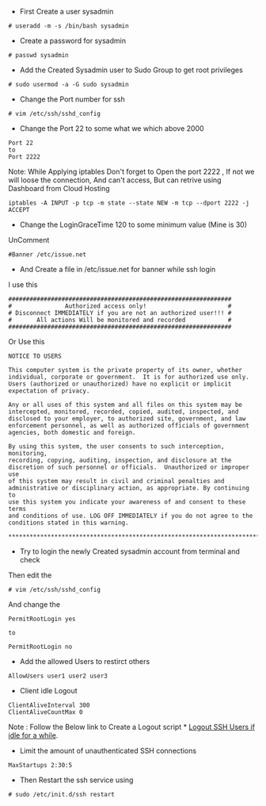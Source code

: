 * First Create a user sysadmin

```
# useradd -m -s /bin/bash sysadmin
```

* Create a password for sysadmin

```
# passwd sysadmin
```

* Add the Created Sysadmin user to Sudo Group to get root privileges

```
# sudo usermod -a -G sudo sysadmin
```

* Change the Port number for ssh

```
# vim /etc/ssh/sshd_config 
```

* Change the Port 22 to some what we which above 2000

```
Port 22
to
Port 2222
```

Note: While Applying iptables Don't forget to Open the port 2222 , If not we will loose the connection, And can't access, But can retrive using Dashboard from Cloud Hosting

```
iptables -A INPUT -p tcp -m state --state NEW -m tcp --dport 2222 -j ACCEPT
```

* Change the LoginGraceTime 120 to some minimum value (Mine is 30)

UnComment 

```
#Banner /etc/issue.net
```

* And Create a file in /etc/issue.net for banner while ssh login 

I use this 

```
###############################################################
#               Authorized access only!                       # 
# Disconnect IMMEDIATELY if you are not an authorized user!!! #
#       All actions Will be monitored and recorded            #
###############################################################
```
Or Use this 

```
NOTICE TO USERS

This computer system is the private property of its owner, whether
individual, corporate or government.  It is for authorized use only.
Users (authorized or unauthorized) have no explicit or implicit
expectation of privacy.

Any or all uses of this system and all files on this system may be
intercepted, monitored, recorded, copied, audited, inspected, and
disclosed to your employer, to authorized site, government, and law
enforcement personnel, as well as authorized officials of government
agencies, both domestic and foreign.

By using this system, the user consents to such interception, monitoring,
recording, copying, auditing, inspection, and disclosure at the
discretion of such personnel or officials.  Unauthorized or improper use
of this system may result in civil and criminal penalties and
administrative or disciplinary action, as appropriate. By continuing to
use this system you indicate your awareness of and consent to these terms
and conditions of use. LOG OFF IMMEDIATELY if you do not agree to the
conditions stated in this warning.

****************************************************************************
```

* Try to login the newly Created sysadmin account from terminal and check

Then edit the 

```
# vim /etc/ssh/sshd_config 
```
And change the 

```
PermitRootLogin yes 

to 

PermitRootLogin no
```

* Add the allowed Users to restirct others


```
AllowUsers user1 user2 user3

```


* Client idle Logout


```
ClientAliveInterval 300
ClientAliveCountMax 0
```
Note : Follow the Below link to Create a Logout script
     * [Logout SSH Users if idle for a while](https://github.com/blackyboy/Ubuntu-Linux-Stuffs/blob/master/Logout_SSH_Users_if_idle_for_a_while.md).


* Limit the amount of unauthenticated SSH connections


```
MaxStartups 2:30:5
```

* Then Restart the ssh service using 

```
# sudo /etc/init.d/ssh restart
```
